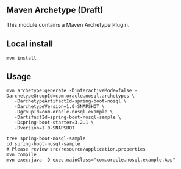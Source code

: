 ## Maven Archetype (Draft)

This module contains a Maven Archetype Plugin.

## Local install

```
mvn install
```
## Usage

```
mvn archetype:generate -DinteractiveMode=false -DarchetypeGroupId=com.oracle.nosql.archetypes \
   -DarchetypeArtifactId=spring-boot-nosql \
   -DarchetypeVersion=1.0-SNAPSHOT \
   -DgroupId=com.oracle.nosql.example \
   -DartifactId=spring-boot-nosql-sample \
   -Dspring-boot-starter=3.2.1 \
   -Dversion=1.0-SNAPSHOT 
```

```
tree spring-boot-nosql-sample
cd spring-boot-nosql-sample
# Please review src/resource/application.properties
mvn compile
mvn exec:java -D exec.mainClass="com.oracle.nosql.example.App"
```
